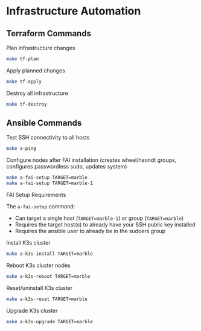 # Infrastructure Automation

## Terraform Commands

Plan infrastructure changes
```bash
make tf-plan
```

Apply planned changes
```bash
make tf-apply
```

Destroy all infrastructure
```bash
make tf-destroy
```

## Ansible Commands

Test SSH connectivity to all hosts
```bash
make a-ping
```

Configure nodes after FAI installation (creates wheel/haondt groups, configures passwordless sudo, updates system)
```bash
make a-fai-setup TARGET=marble
make a-fai-setup TARGET=marble-1
```

FAI Setup Requirements

The `a-fai-setup` command:
- Can target a single host (`TARGET=marble-1`) or group (`TARGET=marble`)
- Requires the target host(s) to already have your SSH public key installed
- Requires the ansible user to already be in the sudoers group

Install K3s cluster
```bash
make a-k3s-install TARGET=marble
```

Reboot K3s cluster nodes
```bash
make a-k3s-reboot TARGET=marble
```

Reset/uninstall K3s cluster
```bash
make a-k3s-reset TARGET=marble
```

Upgrade K3s cluster
```bash
make a-k3s-upgrade TARGET=marble
```

